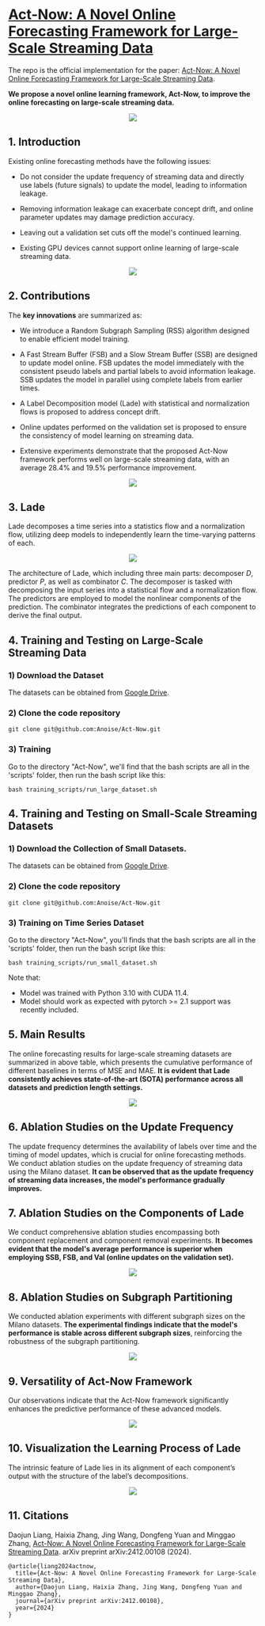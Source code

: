 
# [Act-Now: A Novel Online Forecasting Framework for Large-Scale Streaming Data](https://arxiv.org/pdf/2412.00108)

The repo is the official implementation for the paper: [Act-Now: A Novel Online Forecasting Framework for Large-Scale Streaming Data](https://arxiv.org/pdf/2412.00108).

**We propose a novel online learning framework, Act-Now, to improve the online forecasting on large-scale streaming data.**

<div align=center><img src="figs/issues.jpg"></div>

## 1. Introduction

Existing online forecasting methods have the following issues:

- Do not consider the update frequency of streaming data and directly use labels (future signals) to update the model, leading to information leakage.

- Removing information leakage can exacerbate concept drift, and online parameter updates may damage prediction accuracy.

- Leaving out a validation set cuts off the model's continued learning.

- Existing GPU devices cannot support online learning of large-scale streaming data.

<div align=center><img src="figs/infoleak.jpg"></div>

## 2. Contributions

 The **key innovations** are summarized as:
- We introduce a Random Subgraph Sampling (RSS) algorithm designed to enable efficient model training. 

-  A Fast Stream Buffer (FSB) and a Slow Stream Buffer (SSB) are designed to update model online. FSB updates the model immediately with the consistent pseudo labels and partial labels to avoid information leakage. SSB updates the model in parallel using complete labels from earlier times. 

- A Label Decomposition model (Lade) with statistical and normalization flows is proposed to address concept drift.

- Online updates performed on the validation set is proposed to ensure the consistency of model learning on streaming data.

- Extensive experiments demonstrate that the proposed Act-Now framework performs well on large-scale streaming data, with an average 28.4% and 19.5% performance improvement.

<div align=center><img src="figs/buffer.jpg" ></div>

## 3. Lade

Lade decomposes a time series into a statistics flow and a normalization flow, utilizing deep models to independently learn the time-varying patterns of each.

<div align=center><img src="figs/lade.jpg" ></div>

The architecture of Lade, which including three main parts: decomposer *D*, predictor *P*, as well as combinator *C*. The decomposer is tasked with decomposing the input series into a statistical flow and a normalization flow. The predictors are employed to model the nonlinear components of the prediction. The combinator integrates the predictions of each component to derive the final output.

## 4. Training and Testing on Large-Scale Streaming Data

### 1) Download the Dataset
The datasets can be obtained from [Google Drive](https://drive.google.com/drive/folders/1ClfRmgmTo8MRlutAEZyaTi5wwuyIhs4k?usp=sharing).

### 2) Clone the code repository
```git
git clone git@github.com:Anoise/Act-Now.git
```

### 3) Training
Go to the directory "Act-Now", we'll find that the bash scripts are all in the 'scripts' folder, then run the bash script like this:
```shell
bash training_scripts/run_large_dataset.sh 
```


## 4. Training and Testing on Small-Scale Streaming Datasets


### 1) Download the Collection of Small Datasets.

The datasets can be obtained from [Google Drive](https://drive.google.com/drive/folders/1ClfRmgmTo8MRlutAEZyaTi5wwuyIhs4k?usp=sharing).


### 2) Clone the code repository
```git
git clone git@github.com:Anoise/Act-Now.git
```

### 3) Training on Time Series Dataset
Go to the directory "Act-Now", you'll finds that the bash scripts are all in the 'scripts' folder, then run the bash script like this:

```shell
bash training_scripts/run_small_dataset.sh
```

Note that:
- Model was trained with Python 3.10 with CUDA 11.4.
- Model should work as expected with pytorch >= 2.1 support was recently included.


## 5. Main Results


The online forecasting results for large-scale streaming datasets are summarized in above table, which presents the cumulative performance of different baselines in terms of MSE and MAE. 
**It is evident that Lade consistently achieves state-of-the-art (SOTA) performance across all datasets and prediction length settings.**

<div align=center><img src="figs/main_perfomance.png"></div>


## 6. Ablation Studies on the Update Frequency

The update frequency determines the availability of labels over time and the timing of model updates, which is crucial for online forecasting methods. We conduct ablation studies on the update frequency of streaming data using the Milano dataset.
**It can be observed that as the update frequency of streaming data increases, the model's performance gradually improves.**

## 7. Ablation Studies on the Components of Lade

We conduct comprehensive ablation studies encompassing both component replacement and component removal experiments.
**It becomes evident that the model's average performance is superior when employing SSB, FSB, and Val (online updates on the validation set).**

<div align=center><img src="figs/freqvariant.jpg"></div>




## 8. Ablation Studies on Subgraph Partitioning

We conducted ablation experiments with different subgraph sizes on the Milano datasets. **The experimental findings indicate that the model's performance is stable across different subgraph sizes**, reinforcing the robustness of the subgraph partitioning.

<div align=center><img src="figs/subgraph_partition.png"></div>


## 9. Versatility of Act-Now Framework

Our observations indicate that the Act-Now framework significantly enhances the predictive performance of these advanced models.

<div align=center><img src="figs/versatility.png"></div>


## 10. Visualization the Learning Process of Lade


The intrinsic feature of Lade lies in its alignment of each component’s output with the structure of the label’s decompositions.

<div align=center><img src="figs/vis_mvd.jpg"></div>


## 11. Citations

Daojun Liang, Haixia Zhang, Jing Wang, Dongfeng Yuan and Minggao Zhang, [Act-Now: A Novel Online Forecasting Framework for Large-Scale Streaming Data](https://arxiv.org/pdf/2412.00108). arXiv preprint arXiv:2412.00108 (2024).

```
@article{liang2024actnow,
  title={Act-Now: A Novel Online Forecasting Framework for Large-Scale Streaming Data},
  author={Daojun Liang, Haixia Zhang, Jing Wang, Dongfeng Yuan and Minggao Zhang},
  journal={arXiv preprint arXiv:2412.00108},
  year={2024}
}
```
<!--
-->

